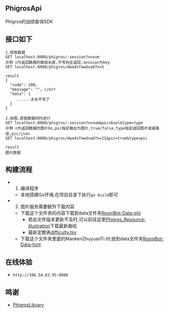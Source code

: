 ## PhigrosApi
Phigros的战绩查询SDK


## 接口如下
```
1.获取数据
GET localhost:8080/phigros/:session?n=num
示例 n为返回数据的数组长度,不写则全返回,session为key
GET localhost:8080/phigros/dwadsfawdsad?n=5

result
{
  "code": 200,
  "message": "", //err
  "data": {
     ......太长不写了
  }
}

```
```
2.绘图,获取数据同时进行
GET localhost:8080/phigros/:session?n=num&pic=bool&type=type
示例 n为返回数据的图片bn,pic指定输出为图片,true/false,type指定返回图片或者路径,pic/json
GET localhost:8080/phigros/dwadsfawdsad?n=21&pic=true&type=pic

result
图片数据
```
## 构建流程
- 1. 编译程序
  - 本地搭建Go环境,在项目目录下执行`go build`即可
- 2. 图片服务需要额外下载内容
  - 下载这个文件夹的内容下载到data文件夹[RosmBot-Data-phi](https://github.com/lianhong2758/RosmBot-Data/tree/main/phi)
    - 若此文件版本更新不及时,可以前往这里[Phigros_Resource-illustration](https://github.com/7aGiven/Phigros_Resource/tree/illustration)下载最新曲绘
    - 最新定数表[difficulty.tsv](https://github.com/7aGiven/Phigros_Resource/blob/info/difficulty.tsv)
  - 下载这个文件夹里面的MaokenZhuyuanTi.ttf,放到data文件夹[RosmBot-Data-font](https://github.com/lianhong2758/RosmBot-Data/tree/main/font)

## 在线体验
-  `http://106.54.63.95:8080`

## 鸣谢
- [PhigrosLibrary](https://github.com/7aGiven/PhigrosLibrary?tab=readme-ov-file)